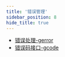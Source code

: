```yaml
---
title: '错误管理'
sidebar_position: 8
hide_title: true
---
```


- [错误处理-gerror](output/goframe-v2.3-md/组件列表/错误管理/错误处理-gerror)
- [错误码接口-gcode](output/goframe-v2.3-md/组件列表/错误管理/错误码接口-gcode)